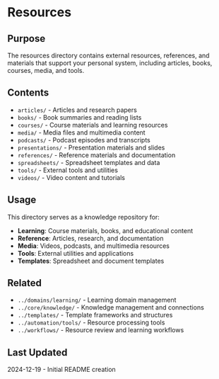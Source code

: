 # Resources

## Purpose
The resources directory contains external resources, references, and materials that support your personal system, including articles, books, courses, media, and tools.

## Contents
- `articles/` - Articles and research papers
- `books/` - Book summaries and reading lists
- `courses/` - Course materials and learning resources
- `media/` - Media files and multimedia content
- `podcasts/` - Podcast episodes and transcripts
- `presentations/` - Presentation materials and slides
- `references/` - Reference materials and documentation
- `spreadsheets/` - Spreadsheet templates and data
- `tools/` - External tools and utilities
- `videos/` - Video content and tutorials

## Usage
This directory serves as a knowledge repository for:

- **Learning**: Course materials, books, and educational content
- **Reference**: Articles, research, and documentation
- **Media**: Videos, podcasts, and multimedia resources
- **Tools**: External utilities and applications
- **Templates**: Spreadsheet and document templates

## Related
- `../domains/learning/` - Learning domain management
- `../core/knowledge/` - Knowledge management and connections
- `../templates/` - Template frameworks and structures
- `../automation/tools/` - Resource processing tools
- `../workflows/` - Resource review and learning workflows

## Last Updated
2024-12-19 - Initial README creation

